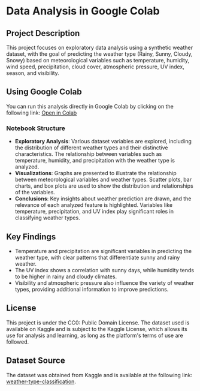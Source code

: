 # Data Analysis in Google Colab

## Project Description
This project focuses on exploratory data analysis using a synthetic weather dataset, with the goal of predicting the weather type (Rainy, Sunny, Cloudy, Snowy) based on meteorological variables such as temperature, humidity, wind speed, precipitation, cloud cover, atmospheric pressure, UV index, season, and visibility.

## Using Google Colab
You can run this analysis directly in Google Colab by clicking on the following link:
[Open in Colab](https://colab.research.google.com/github/AlvarezLI/ProyectoDSII_ParteI/blob/main/Entrega_Final_Alvarez.ipynb)

### Notebook Structure
- **Exploratory Analysis**: Various dataset variables are explored, including the distribution of different weather types and their distinctive characteristics. The relationship between variables such as temperature, humidity, and precipitation with the weather type is analyzed.
- **Visualizations**: Graphs are presented to illustrate the relationship between meteorological variables and weather types. Scatter plots, bar charts, and box plots are used to show the distribution and relationships of the variables.
- **Conclusions**: Key insights about weather prediction are drawn, and the relevance of each analyzed feature is highlighted. Variables like temperature, precipitation, and UV index play significant roles in classifying weather types.

## Key Findings
- Temperature and precipitation are significant variables in predicting the weather type, with clear patterns that differentiate sunny and rainy weather.
- The UV index shows a correlation with sunny days, while humidity tends to be higher in rainy and cloudy climates.
- Visibility and atmospheric pressure also influence the variety of weather types, providing additional information to improve predictions.

## License
This project is under the CC0: Public Domain License. The dataset used is available on Kaggle and is subject to the Kaggle License, which allows its use for analysis and learning, as long as the platform's terms of use are followed.

## Dataset Source
The dataset was obtained from Kaggle and is available at the following link: [weather-type-classification](https://www.kaggle.com/datasets/nikhil7280/weather-type-classification).

